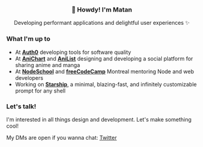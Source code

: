 <h3 align="center">👋 Howdy! I'm Matan</h3>
<p align="center">Developing performant applications and delightful user experiences ✨</p>

### What I'm up to

- At [**Auth0**](https://auth0.com/) developing tools for software quality
- At [**AniChart**](https://anichart.net/) and [**AniList**](http://anilist.co/) designing and developing a social platform for sharing anime and manga
- At [**NodeSchool**](https://nodeschool.io/) and [**freeCodeCamp**](https://www.freecodecamp.org/) Montreal mentoring Node and web developers
- Working on [**Starship**](https://github.com/starship/starship), a minimal, blazing-fast, and infinitely customizable prompt for any shell

### Let's talk!

I'm interested in all things design and development. Let's make something cool!

My DMs are open if you wanna chat: [Twitter](https://twitter.com/matchai)
